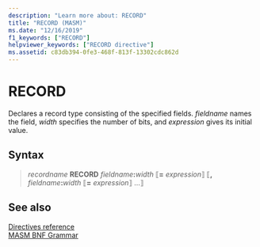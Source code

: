 ```yaml
---
description: "Learn more about: RECORD"
title: "RECORD (MASM)"
ms.date: "12/16/2019"
f1_keywords: ["RECORD"]
helpviewer_keywords: ["RECORD directive"]
ms.assetid: c83db394-0fe3-468f-813f-13302cdc862d
---
```

# RECORD

Declares a record type consisting of the specified fields. *fieldname* names the field, *width* specifies the number of bits, and *expression* gives its initial value.

## Syntax

> *recordname* **RECORD** *fieldname*__:__*width* ⟦__=__ *expression*⟧ ⟦__,__ *fieldname*__:__*width* ⟦__=__ *expression*⟧ ...⟧

## See also

[Directives reference](directives-reference.md)\
[MASM BNF Grammar](masm-bnf-grammar.md)

